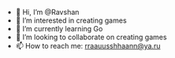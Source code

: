 - 👋 Hi, I’m @Ravshan
- 👀 I’m interested in creating games
- 🌱 I’m currently learning Go
- 💞️ I’m looking to collaborate on creating games
- 📫 How to reach me: rraauusshhaann@ya.ru

<!---
Ravshan/Ravshan is a ✨ special ✨ repository because its `README.md` (this file) appears on your GitHub profile.
You can click the Preview link to take a look at your changes.
--->
